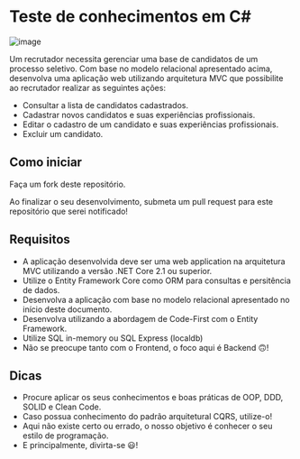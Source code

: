 # Teste de conhecimentos em C#

![image](https://user-images.githubusercontent.com/86086134/145579986-b4209bed-caeb-4633-ac61-4c3f5e46d33b.png)

Um recrutador necessita gerenciar uma base de candidatos de um processo seletivo. Com base no modelo relacional apresentado acima, desenvolva uma aplicação web utilizando arquitetura MVC que possibilite ao recrutador realizar as seguintes ações:

- Consultar a lista de candidatos cadastrados.
- Cadastrar novos candidatos e suas experiências profissionais.
- Editar o cadastro de um candidato e suas experiências profissionais.
- Excluir um candidato.

## Como iniciar
Faça um fork deste repositório.

Ao finalizar o seu desenvolvimento, submeta um pull request para este repositório que serei notificado!

## Requisitos
- A aplicação desenvolvida deve ser uma web application na arquitetura MVC utilizando a versão .NET Core 2.1 ou superior.
- Utilize o Entity Framework Core como ORM para consultas e persitência de dados.
- Desenvolva a aplicação com base no modelo relacional apresentado no início deste documento.
- Desenvolva utilizando a abordagem de Code-First com o Entity Framework.
- Utilize SQL in-memory ou SQL Express (localdb)
- Não se preocupe tanto com o Frontend, o foco aqui é Backend :upside_down_face:!

## Dicas
- Procure aplicar os seus conhecimentos e boas práticas de OOP, DDD, SOLID e Clean Code.
- Caso possua conhecimento do padrão arquitetural CQRS, utilize-o!
- Aqui não existe certo ou errado, o nosso objetivo é conhecer o seu estilo de programação.
- E principalmente, divirta-se :smiley:!
